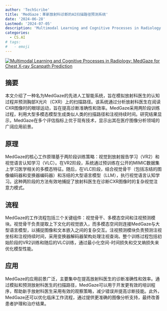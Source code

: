 ```yaml
---
author: 'TechScribe'
title: 'MedGaze：革新放射科诊断的AI扫描路径预测系统'
date: '2024-06-28'
Lastmod: '2024-07-05'
description: 'Multimodal Learning and Cognitive Processes in Radiology: MedGaze for Chest X-ray Scanpath Prediction'
categories:
  - CS.AI
# tags:
#   - emoji
---
```


[![Multimodal Learning and Cognitive Processes in Radiology: MedGaze for Chest X-ray Scanpath Prediction](https://arxiv-research-1301205113.cos.ap-guangzhou.myqcloud.com/images/2407.00129v1.pdf_0.jpg)](https://arxiv.org/abs/2407.00129v1)

## 摘要

本文介绍了一种名为MedGaze的先进人工智能系统，旨在模拟放射科医生的认知过程并预测胸部X光片（CXR）上的扫描路径。该系统通过分析放射科医生在阅读CXR图像时的眼球运动，旨在提高诊断准确性和效率。MedGaze采用两阶段训练过程，利用大型多模态模型生成类似人类的扫描路径和注视持续时间。研究结果显示，MedGaze在多个评估指标上优于现有技术，显示出其在医疗图像分析领域的广阔应用前景。<!--more-->

## 原理

MedGaze的核心工作原理基于两阶段训练策略：视觉到放射报告学习（VR2）和视觉语言认知学习（VLC）。在VR2阶段，系统通过预训练在公开的MIMIC数据集上学习医学相关的多模态特征。随后，在VLC阶段，结合视觉骨干（包括冻结的图像编码器和变换器编码器）和冻结的大型语言模型（LLM），执行视觉语言认知学习。这种两阶段的方法有效地捕捉了放射科医生在诊断CXR图像时的复杂视觉注意力模式。

## 流程

MedGaze的工作流程包括三个关键组件：视觉骨干、多模态空间和注视预测模块。视觉骨干负责提取上下文化的视觉嵌入，而多模态空间则连接MedGaze与大型语言模型，以捕捉图像和文本嵌入之间的复杂交互。注视预测模块负责预测注视坐标和注视持续时间，采用变换器解码器架构处理注视查询。整个训练过程包括初始阶段的VR2训练和随后的VLC训练，通过最小化空间-时间损失和交叉熵损失来优化模型性能。

## 应用

MedGaze的应用前景广泛，主要集中在提高放射科医生的诊断准确性和效率。通过模拟和预测放射科医生的扫描路径，MedGaze可以用于开发更有效的培训程序，帮助新手放射科医生采用有效的观察策略，减少错误并提高诊断技能。此外，MedGaze还可以优化临床工作流程，通过提供更准确的图像分析支持，最终改善患者护理和治疗结果。